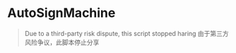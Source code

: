 # AutoSignMachine

> Due to a third-party risk dispute, this script stopped haring
> 由于第三方风险争议，此脚本停止分享
